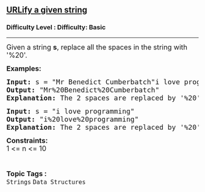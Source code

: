 <h2><a href="https://www.geeksforgeeks.org/problems/urlify-a-given-string--141625/1">URLify a given string</a></h2><h3>Difficulty Level : Difficulty: Basic</h3><hr><div class="problems_problem_content__Xm_eO"><p><span style="font-size: 18px;">Given a string <strong>s</strong>, replace all the spaces in the string with '%20'.</span></p>
<p><span style="font-size: 18px;"><strong>Examples:</strong></span></p>
<pre><span style="font-size: 18px;"><strong>Input: </strong>s = "Mr Benedict Cumberbatch"i love programming
<strong>Output:</strong> "Mr%20Benedict%20Cumberbatch"
<strong>Explanation: </strong>The 2 spaces are replaced by '%20'</span></pre>
<pre><span style="font-size: 18px;"><strong>Input: </strong>s = "i love programming"<br><strong>Output:</strong> "i%20love%20programming"
<strong>Explanation: </strong>The 2 spaces are replaced by '%20'</span></pre>
<p><span style="font-size: 18px;"><strong>Constraints:</strong><br>1 &lt;= n &lt;= 10</span></p></div><br><p><span style=font-size:18px><strong>Topic Tags : </strong><br><code>Strings</code>&nbsp;<code>Data Structures</code>&nbsp;